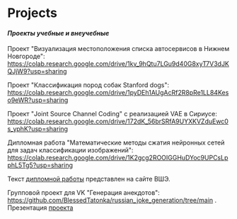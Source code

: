 # Projects
#### *Проекты учебные и внеучебные*


Проект "Визуализация местоположения списка автосервисов в Нижнем Новгороде": 
https://colab.research.google.com/drive/1kv_9hQtu7LGu9d40G8xyT7V3dJKQJjW9?usp=sharing

Проект "Классификация пород собак Stanford dogs": 
https://colab.research.google.com/drive/1pyDEh1AUgAcRf2R8pRe1LL84Keso9eWR?usp=sharing 

Проект "Joint Source Channel Coding" с реализацией VAE в Сириусе: 
https://colab.research.google.com/drive/172dK_56brSRfA9UYXKVZduEwc0s_yphK?usp=sharing

Дипломная работа "Математические методы сжатия нейронных сетей для задач классификации изображений": 
https://colab.research.google.com/drive/1K2gcg2ROOIGGHuDYoc9UPCsLpphL5Tg5?usp=sharing 

Текст [дипломной работы](https://www.hse.ru/edu/vkr/635733839) представлен на сайте ВШЭ.


Групповой проект для VK "Генерация анекдотов": https://github.com/BlessedTatonka/russian_joke_generation/tree/main . Презентация [проекта](https://docs.google.com/presentation/d/1jOHBbPaVNZ9kwc-QFLyTTJF_dtv4fgVB/edit?usp=sharing&ouid=117888058767342054998&rtpof=true&sd=true)  
